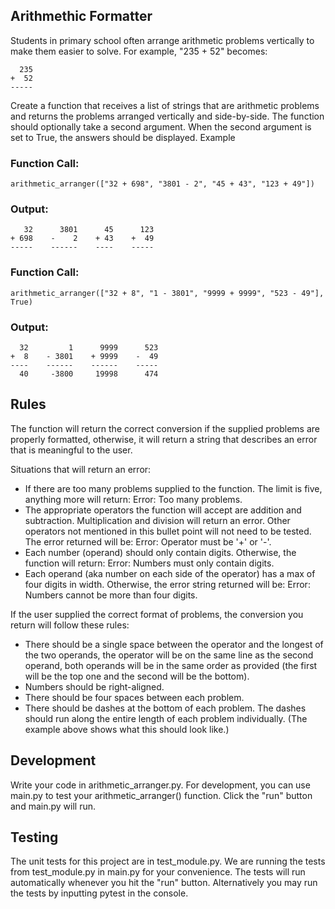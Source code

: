 ## Arithmethic Formatter

Students in primary school often arrange arithmetic problems vertically to make them easier to solve. For example, "235 + 52" becomes:

`  235` <br>
`+  52` <br>
`-----`

Create a function that receives a list of strings that are arithmetic problems and returns the problems arranged vertically and side-by-side. The function should optionally take a second argument. When the second argument is set to True, the answers should be displayed.
Example

### Function Call:

`arithmetic_arranger(["32 + 698", "3801 - 2", "45 + 43", "123 + 49"])`

### Output:

`   32      3801      45      123`<br>
`+ 698    -    2    + 43    +  49`<br>
`-----    ------    ----    -----`

### Function Call:

`arithmetic_arranger(["32 + 8", "1 - 3801", "9999 + 9999", "523 - 49"], True)`

### Output:

`  32         1      9999      523`<br>
`+  8    - 3801    + 9999    -  49`<br>
`----    ------    ------    -----`<br>
`  40     -3800     19998      474`<br>

## Rules

The function will return the correct conversion if the supplied problems are properly formatted, otherwise, it will return a string that describes an error that is meaningful to the user.

Situations that will return an error:
- If there are too many problems supplied to the function. The limit is five, anything more will return: Error: Too many problems.
- The appropriate operators the function will accept are addition and subtraction. Multiplication and division will return an error. Other operators not mentioned in this bullet point will not need to be tested. The error returned will be: Error: Operator must be '+' or '-'.
- Each number (operand) should only contain digits. Otherwise, the function will return: Error: Numbers must only contain digits.
- Each operand (aka number on each side of the operator) has a max of four digits in width. Otherwise, the error string returned will be: Error: Numbers cannot be more than four digits.

If the user supplied the correct format of problems, the conversion you return will follow these rules:
- There should be a single space between the operator and the longest of the two operands, the operator will be on the same line as the second operand, both operands will be in the same order as provided (the first will be the top one and the second will be the bottom).
- Numbers should be right-aligned.
- There should be four spaces between each problem.
- There should be dashes at the bottom of each problem. The dashes should run along the entire length of each problem individually. (The example above shows what this should look like.)

## Development

Write your code in arithmetic_arranger.py. For development, you can use main.py to test your arithmetic_arranger() function. Click the "run" button and main.py will run.

## Testing

The unit tests for this project are in test_module.py. We are running the tests from test_module.py in main.py for your convenience. The tests will run automatically whenever you hit the "run" button. Alternatively you may run the tests by inputting pytest in the console.

